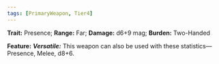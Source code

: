 ```yaml
---
tags: [PrimaryWeapon, Tier4]
---
```

**Trait:** Presence; **Range:** Far; **Damage:** d6+9 mag; **Burden:** Two-Handed

**Feature:** ***Versatile:*** This weapon can also be used with these statistics—Presence, Melee, d8+6.

